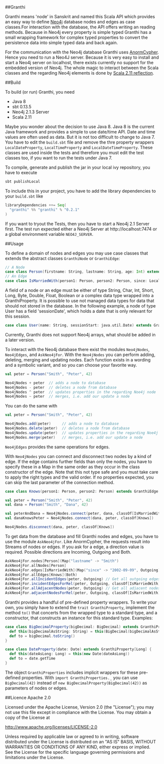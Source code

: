 ##Granthi

Granthi means 'node' in Sanskrit and named this Scala API which provides an easy way to define [Neo4j](http://neo4j.org) database nodes 
and edges as case classes.For interaction with the database, the API offers writing an reading methods. Because in Neo4j every property 
is simple typed Granthi has a small wrapping framework for complex typed properties to convert the persistence data into 
simple typed data and back again.

For the communication with the Neo4j database Granthi uses [AnormCypher](http://anormcypher.org). Hence you need to run a Neo4J server. 
Because it is very easy to install and start a Neo4j server on localhost, there exists currently no support for the embedded version 
of Neo4j. The whole magic to interact between the Scala classes and the regarding Neo4j elements is done by 
[Scala 2.11 reflection](http://docs.scala-lang.org/overviews/reflection/overview.html).

##Build 

To build (or run) Granthi, you need

- Java 8
- sbt 0.13.5
- Neo4j 2.1.3 Server 
- Scala 2.11

Maybe you wonder about the decision to use Java 8. Java 8 is the current Java framework and provides a simple to use date/time API. 
Date and time values are often used as data. But it is not too difficult to change to Java 7. You have to edit the `build.sbt` file
and remove the thre property wrappers `LocalDateProperty`, `LocalTimeProperty` and `LocalDateTimeProperty`. These classes are used 
inside the tests and therefore you must edit the test classes too, if you want to run the tests under Java 7.

To compile, generate and publish the jar in your local ivy repository, you have to execute

``` Scala
sbt publishLocal
```

To include this in your project, you have to add the library dependencies to your `build.sbt` like

``` Scala
libraryDependencies ++= Seq(
  "granthi" %% "granthi" % "0.2.1"
)
```

If you want to tryout the Tests, then you have to start a Neo4j 2.1 Server first. The test run expected either a Neo4j Server
at http://localhost:7474 or a global environment variable `NEO4J_SERVER`.

##Usage

To define a domain of nodes and edges you may use case classes that extends the abstract classes `GranthiNode` or `GranthiEdge`:

``` Scala
// A Node
case class Person(firstname: String, lastname: String, age: Int) extends GranthiNode[Person]
// An Edge
case class IsMarriedWith(person1: Person, person2: Person, since: LocalDateProperty) extends GranthiEdge[IsMarriedWith, Person, Person]
```

A field of a node or an edge must be either of type String, Char, Int, Short, Long, Byte, Double, Float, Boolean or a complex data type
wrapped into a GranthiProperty. It is possible to use not managed data types for data that should not stored in the database. 
In the following example, a node of type User has a field 'sessionDate', which holds a date that is only relevant for this session.

``` Scala
case class User(name: String, sessionStart: java.util.Date) extends GranthiNode[User]
```

Currently, Granthi does not support Neo4j arrays, what should be added in a later version.

To interact with the Neo4j database there exist the modules `Neo4jNodes`, `Neo4jEdges`, and `AskNeo4jFor`. With the `Neo4jNodes` you can
perform adding, deleting, merging and updating nodes. Each function exists in a wording and a symbolic variant, and so you can choose your
favorite way.

``` Scala
val peter = Person("Smith", "Peter", 42)

Neo4jNodes + peter  // adds a node to database
Neo4jNodes - peter  // deletes a node from database
Neo4jNodes ^ peter  // updates properties in the regarding Noe4j node
Neo4jNodes ~ peter  // merges, i.e. add our update a node
```

You can do the same with

``` Scala
val peter = Person("Smith", "Peter", 42)

Neo4jNodes.add(peter)     // adds a node to database
Neo4jNodes.delete(peter)  // deletes a node from database
Neo4jNodes.update(peter)  // updates properties in the regarding Noe4j node
Neo4jNodes.merge(peter)   // merges, i.e. add our update a node
```

`Neo4jEdges` provides the same operations for edges. 

With `Neo4jNodes` you can connect and disconnect two nodes by a kind of edge. If the edge contains further fields than only the nodes, you
have to specify these in a Map in the same order as they occur in the class constructor of the edge. Note that this not type safe and you
must take care to apply the right types and the valid order. If no properties expected, you can skip the last parameter of the connection method. 

``` Scala
case class Knows(person1: Person, person2: Person) extends GranthiEdge[IsMarriedWith, Person, Person]

val peter = Person("Smith", "Peter", 42)
val dana = Person("Smith", "Dana", 42)

val peterAndDana = Neo4jNodes.connect(peter, dana, classOf[IsMarriedWith], Map("since" -> LocalDate.of(2002, 9, 9)))
val danaKnowsPeter = Neo4jNodes.connect(dana, peter, classOf[Knows])

Neo4jNodes.disconnect(dana, peter, classOf[Knows])
```

To get data from the database and fill Granthi nodes and edges, you have to use the module `AskNeo4jFor`. Like AnormCypher, the requests result
into Streams of nodes or edges. If you ask for a edge, a direction value is required. Possible directions are Incoming, Outgoing and Both.

``` Scala
AskNeo4jFor.nodes[Person](Map("lastname" -> "Smith")
AskNeo4jFor.allNodes[Person] 
AskNeo4jFor.edges[IsMarriedWith](Map("since" -> "2002-09-09", Outgoing)
AskNeo4jFor.allEdges[Knows](Both)
AskNeo4jFor.allIncidentEdges(peter, Outgoing) // Get all outgoing edges for person Peter
AskNeo4jFor.incidentEdgesForRel(peter, Outgoing, classOf[IsMarriedWith]) // Get all outgoing edges of type "IsMarriedWith" for person Peter
AskNeo4jFor.allAdjacentNodes(peter, Outgoing) // Get all adjacent nodes for person Peter
AskNeo4jFor.adjacentNodesForRel(peter, Outgoing, classOf[IsMarriedWith]) // Get all persons Peter is married with (hopefully only one)
```

Granthi provides a handful of pre-defined property wrappers. To write your own, you simply have to extend the `trait GranthiProperty`, implement
the method `to()` that concerts from the wrapped type to a standard type, and a constructor, that constructs an instance for this standard type. 
Examples: 

``` Scala
case class BigDecimalProperty(bigDecimal: BigDecimal) extends GranthiProperty[String] {
  def this(bigDecimalAsString: String) = this(BigDecimal(bigDecimalAsString))
  def to = bigDecimal.toString()
}

case class DateProperty(date: Date) extends GranthiProperty[Long] {
  def this(dateAsLong: Long) = this(new Date(dateAsLong))
  def to = date.getTime
}
```

The object `GranthiProperties` includes implicit wrappers for these pre-defined properties. With `import GranthiProperties._` you can use
`BigDecimal(42)` instead of `new BigDecimalProperty(BigDecimal(42))` as parameters of nodes or edges.
  
##Licence Apache 2.0

Licensed under the Apache License, Version 2.0 (the "License");
you may not use this file except in compliance with the License.
You may obtain a copy of the License at

http://www.apache.org/licenses/LICENSE-2.0

Unless required by applicable law or agreed to in writing, software
distributed under the License is distributed on an "AS IS" BASIS,
WITHOUT WARRANTIES OR CONDITIONS OF ANY KIND, either express or implied.
See the License for the specific language governing permissions and
limitations under the License.